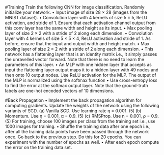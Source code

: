 #Training
Train the following CNN for image classification. Randomly initialize your network.
• Input image of size 28 × 28 (images from the MNIST dataset).
• Convolution layer with 4 kernels of size 5 × 5, ReLU activation, and stride of 1. Ensure that each activation channel
output from this conv layer has the same width and height as its input.
• Max pooling layer of size 2 × 2 with a stride of 2 along each dimension.
• Convolution layer with 4 kernels of size 5 × 5 × 4, ReLU activation and stride of 1. As before, ensure that the input and
output width and height match.
• Max pooling layer of size 2 × 2 with a stride of 2 along each dimension.
• This network has a flattening layer that is an identity matrix i.e., it simply passes the unravelled vector forward. Note
that there is no need to learn the parameters of this layer.
• An MLP with one hidden layer that accepts as input the flattening layer output maps it to a hidden layer with 49 nodes
and then onto 10 output nodes. Use ReLU activation for the MLP. The output of the MLP is normalized using the softmax
function
• Use cross-entropy loss to find the error at the softmax output layer. Note that the ground-truth labels are one-hot encoded
vectors of 10 dimensions.

#Back Propagation
• Implement the back propagation algorithm for computing gradients.
Update the weights of the network using the following variants of SGD.
(a) Vanilla SGD. Use learning rate η = 0.001. (5)
(b) Momentum. Use η = 0.001, α = 0.9. (5)
(c) RMSProp. Use η = 0.001, ρ = 0.9. (5)
For training, choose 100 images per class from the training set i.e., use 1000 images for training. 
• Shuffle the training data after one epoch i.e., after all the training data points have been passed through the network once. Go
back to the previous step. Do this for 20 epochs. You can experiment with the number of epochs as well.
• After each epoch compute the error on the training data set. 
